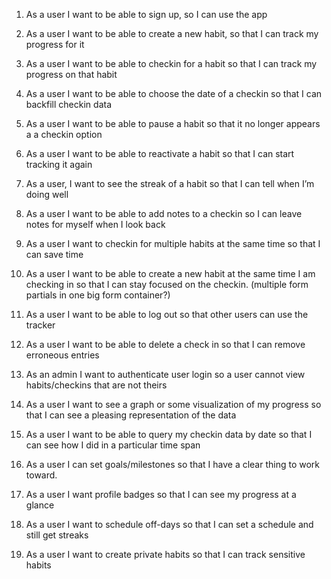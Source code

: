 1. As a user I want to be able to sign up, so I can use the app

2. As a user I want to be able to create a new habit, so that I can track my progress for it

3. As a user I want to be able to checkin for a habit so that I can track my progress on that habit

4. As a user I want to be able to choose the date of a checkin so that I can backfill checkin data

5. As a user I want to be able to pause a habit so that it no longer appears a a checkin option

6. As a user I want to be able to reactivate a habit so that I can start tracking it again

7. As a user, I want to see the streak of a habit so that I can tell when I’m doing well

8. As a user I want to be able to add notes to a checkin so I can leave notes for myself when I look back

9. As a user I want to checkin for multiple habits at the same time so that I can save time

10. As a user I want to be able to create a new habit at the same time I am checking in so that I can stay focused on the checkin. (multiple form partials in one big form container?)

11. As a user I want to be able to log out so that other users can use the tracker

12. As a user I want to be able to delete a check in so that I can remove erroneous entries

13. As an admin I want to authenticate user login so a user cannot view habits/checkins that are not theirs

14. As a user I want to see a graph or some visualization of my progress so that I can see a pleasing representation of the data

15. As a user I want to be able to query my checkin data by date so that I can see how I did in a particular time span

16. As a user I can set goals/milestones so that I have a clear thing to work toward.

17. As a user I want profile badges so that I can see my progress at a glance

18. As a user I want to schedule off-days so that I can set a schedule and still get streaks

19. As a user I want to create private habits so that I can track sensitive habits
